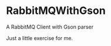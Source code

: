 RabbitMQWithGson
================

A RabbitMQ Client with Gson parser

Just a little exercise for me.
